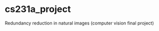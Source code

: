 cs231a_project
==============

Redundancy reduction in natural images (computer vision final project)